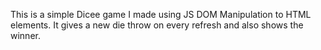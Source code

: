 This is a simple Dicee game I made using JS DOM Manipulation to HTML elements. It gives a new die throw on every refresh and also shows the winner. 

